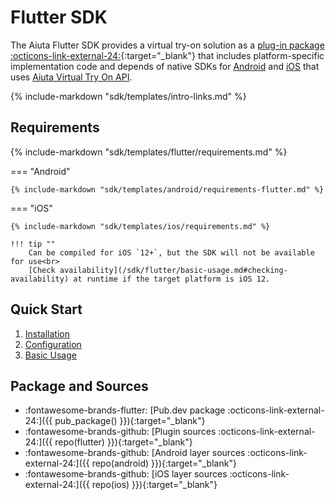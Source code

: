 # Flutter SDK

The Aiuta Flutter SDK provides a virtual try-on solution as a [plug-in package :octicons-link-external-24:](https://flutter.dev/developing-packages/){:target="_blank"} that includes platform-specific implementation code and depends of native SDKs for [Android](/sdk/android/) and [iOS](/sdk/ios/) that uses [Aiuta Virtual Try On API](/api/try-on/).

{% include-markdown "sdk/templates/intro-links.md" %}

## Requirements

{% include-markdown "sdk/templates/flutter/requirements.md" %}

=== "Android"

    {% include-markdown "sdk/templates/android/requirements-flutter.md" %}

=== "iOS"

    {% include-markdown "sdk/templates/ios/requirements.md" %}

    !!! tip ""
        Can be compiled for iOS `12+`, but the SDK will not be available for use<br>
        [Check availability](/sdk/flutter/basic-usage.md#checking-availability) at runtime if the target platform is iOS 12.

## Quick Start

1. [Installation](/sdk/flutter/installation.md)
2. [Configuration](/sdk/flutter/configuration.md)
3. [Basic Usage](/sdk/flutter/basic-usage.md)

## Package and Sources

<div class="grid cards" markdown>

- :fontawesome-brands-flutter: [Pub.dev package :octicons-link-external-24:]({{ pub_package() }}){:target="_blank"}
- :fontawesome-brands-github: [Plugin sources :octicons-link-external-24:]({{ repo(flutter) }}){:target="_blank"}
- :fontawesome-brands-github: [Android layer sources :octicons-link-external-24:]({{ repo(android) }}){:target="_blank"}
- :fontawesome-brands-github: [iOS layer sources :octicons-link-external-24:]({{ repo(ios) }}){:target="_blank"}

</div>
